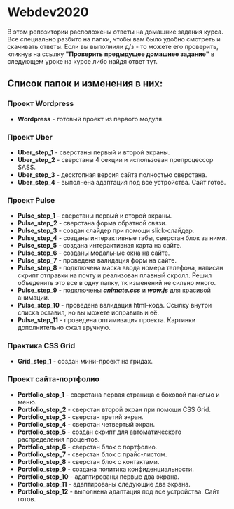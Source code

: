 # Webdev2020

В этом репозитории расположены ответы на домашние задания курса. Все специально разбито на папки, чтобы вам было удобно смотреть и скачивать ответы. 
Если вы выполнили д/з - то можете его проверить, кликнув на ссылку **"Проверить предыдущее домашнее задание"** в следующем уроке на курсе либо найдя ответ тут.

## Список папок и изменения в них:

### Проект Wordpress

* **Wordpress** - готовый проект из первого модуля.

### Проект Uber

* **Uber_step_1** - сверстаны первый и второй экраны.
* **Uber_step_2** - сверстаны 4 секции и использован препроцессор SASS.
* **Uber_step_3** - десктопная версия сайта полностью сверстана.
* **Uber_step_4** - выполнена адаптация под все устройства. Сайт готов.

### Проект Pulse

* **Pulse_step_1** - сверстаны первый и второй экраны.
* **Pulse_step_2** - сверстана форма обратной связи.
* **Pulse_step_3** - создан слайдер при помощи slick-слайдер.
* **Pulse_step_4** - созданы интерактивные табы, сверстан блок за ними.
* **Pulse_step_5** - создана интерактивная карта на сайте.
* **Pulse_step_6** - созданы модальные окна на сайте.
* **Pulse_step_7** - проведена валидация форм на сайте.
* **Pulse_step_8** - подключена маска ввода номера телефона, написан скрипт отправки на почту и реализован плавный скролл. Решил объеденить это все в одну папку, тк изменений не сильно много.
* **Pulse_step_9** - подключены ***animate.css*** и ***wow.js*** для красивой анимации.
* **Pulse_step_10** - проведена валидация html-кода. Ссылку внутри списка оставил, но вы можете исправить и её.
* **Pulse_step_11** - проведена оптимизация проекта. Картинки дополнительно сжал вручную.

### Практика CSS Grid

* **Grid_step_1** - создан мини-проект на гридах.

### Проект сайта-портфолио

* **Portfolio_step_1** - сверстана первая страница с боковой панелью и меню.
* **Portfolio_step_2** - сверстан второй экран при помощи CSS Grid.
* **Portfolio_step_3** - сверстан третий экран.
* **Portfolio_step_4** - сверстан четвертый экран.
* **Portfolio_step_5** - создан скрипт для автоматического распределения процентов.
* **Portfolio_step_6** - сверстан блок с портфолио.
* **Portfolio_step_7** - сверстан блок с прайс-листом.
* **Portfolio_step_8** - сверстан блок с контактами.
* **Portfolio_step_9** - создана политика конфиденциальности.
* **Portfolio_step_10** - адаптированы первые два экрана.
* **Portfolio_step_11** - адаптированы следующие два экрана.
* **Portfolio_step_12** - выполнена адаптация под все устройства. Сайт готов.